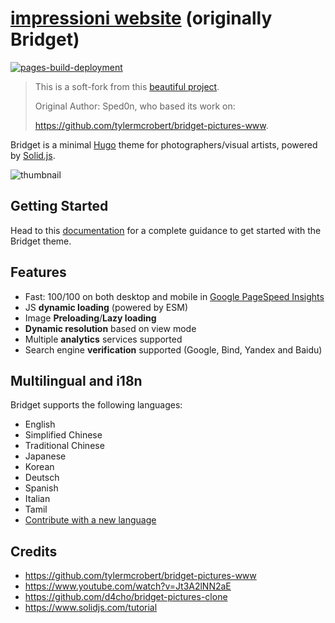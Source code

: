 # [impressioni website](https://loscati.github.io/impressioni) (originally Bridget)

[![pages-build-deployment](https://github.com/loscati/impressioni/actions/workflows/pages/pages-build-deployment/badge.svg)](https://github.com/loscati/impressioni/actions/workflows/pages/pages-build-deployment)

> This is a soft-fork from this [beautiful project](https://github.com/Sped0n/bridget).
>
> Original Author: Sped0n, who based its work on:
> 
> https://github.com/tylermcrobert/bridget-pictures-www.

Bridget is a minimal [Hugo](https://gohugo.io) theme for photographers/visual artists, powered by [Solid.js](https://www.solidjs.com).

![thumbnail](images/tn.jpg)

## Getting Started

Head to this [documentation](https://github.com/Sped0n/bridget/blob/main/doc/getStarted.md) for a complete guidance to get started with the Bridget theme.

## Features

- Fast: 100/100 on both desktop and mobile in [Google PageSpeed Insights](https://developers.google.com/speed/pagespeed/insights)
- JS **dynamic loading** (powered by ESM)
- Image **Preloading**/**Lazy loading**
- **Dynamic resolution** based on view mode
- Multiple **analytics** services supported
- Search engine **verification** supported (Google, Bind, Yandex and Baidu)

## Multilingual and i18n

Bridget supports the following languages:

- English
- Simplified Chinese
- Traditional Chinese
- Japanese
- Korean
- Deutsch
- Spanish
- Italian
- Tamil
- [Contribute with a new language](https://github.com/loscati/impressioni/pulls)

## Credits

- https://github.com/tylermcrobert/bridget-pictures-www
- https://www.youtube.com/watch?v=Jt3A2lNN2aE
- https://github.com/d4cho/bridget-pictures-clone
- https://www.solidjs.com/tutorial
